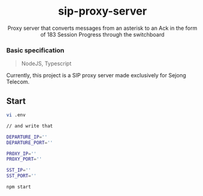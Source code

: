 # <div align="center"> sip-proxy-server </div>

<div align="center">

Proxy server that converts messages from an asterisk to an Ack in the form of 183 Session Progress through the switchboard

</div>

### Basic specification

> NodeJS, Typescript <br>

Currently, this project is a SIP proxy server made exclusively for Sejong Telecom.

## Start

```sh
vi .env

// and write that

DEPARTURE_IP=''
DEPARTURE_PORT=''

PROXY_IP=''
PROXY_PORT=''

SST_IP=''
SST_PORT=''
```

```sh
npm start
```
